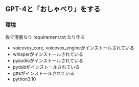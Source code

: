 ## GPT-4と「おしゃべり」をする

### 環境
後で清書なり requirement.txt なり作る
- voicevox_core, voicevox_engineがインストールされている
- whisperがインストールされている
- pyaudioがインストールされている
- pydubがインストールされている
- gttsがインストールされている
- python3.10
